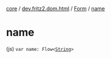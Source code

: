 [core](../../index.md) / [dev.fritz2.dom.html](../index.md) / [Form](index.md) / [name](./name.md)

# name

(js) `var name: Flow<`[`String`](https://kotlinlang.org/api/latest/jvm/stdlib/kotlin/-string/index.html)`>`